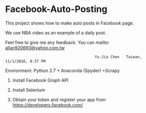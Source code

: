 # Facebook-Auto-Posting
This project shows how to make auto posts in Facebook page.

We use NBA video as an example of a daily post.


Feel free to give me any feedback. You can mailto: allan920693@yahoo.com.tw

                                            Yu-Jia Chen   Taiwan, 11/1/2016, 8:37 PM


Environment: Python 2.7 + Anaconda (Spyder) +Scrapy

1. Install Facebook Graph API

2. Install Selenium

3. Obtain your token and register your app from https://developers.facebook.com/


